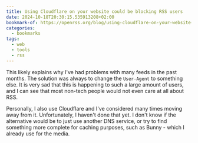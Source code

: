 ```yaml
---
title: Using Cloudflare on your website could be blocking RSS users
date: 2024-10-18T20:30:15.535913208+02:00
bookmark-of: https://openrss.org/blog/using-cloudflare-on-your-website-could-be-blocking-rss-users
categories:
  - bookmarks
tags:
  - web
  - tools
  - rss
---
```


This likely explains why I've had problems with many feeds in the past months. The solution was always to change the `User-Agent` to something else. It is very sad that this is happening to such a large amount of users, and I can see that most non-tech people would not even care at all about RSS.

Personally, I also use Cloudflare and I've considered many times moving away from it. Unfortunately, I haven't done that yet. I don't know if the alternative would be to just use another DNS service, or try to find something more complete for caching purposes, such as Bunny - which I already use for the media.

